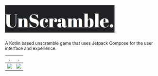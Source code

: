 # <img src="https://github.com/SherrySingh03/UnScramble./blob/main/icon.png" width="360" height="90"/>
A Kotlin based unscramble game that uses Jetpack Compose for the user interface and experience.

.                          |.                          
:-------------------------:|:-------------------------:
<img src="https://github.com/SherrySingh03/UnScramble./assets/83728289/898e4dfa-e3af-4823-8d2a-9999ddb0c8f2"/>|<img src="https://github.com/SherrySingh03/UnScramble./assets/83728289/d18d99a4-ea39-4e1b-b6a7-c01d72f012a7"/>


